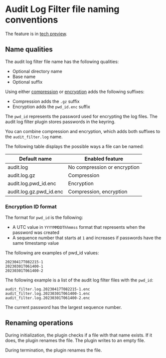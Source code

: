 # Audit Log Filter file naming conventions

The feature is in [tech preview](glossary.md#tech-preview).

## Name qualities

The audit log filter file name has the following qualities:

* Optional directory name
* Base name
* Optional suffix

Using either [compression](audit-log-filter-compression-encryption.md) or [encryption](audit-log-filter-compression-encryption.md) adds the following suffixes:

* Compression adds the `.gz` suffix
* Encryption adds the `pwd_id.enc` suffix

The `pwd_id` represents the password used for encrypting the log files. The audit log filter plugin stores passwords in the keyring.

You can combine compression and encryption, which adds both suffixes to the `audit_filter.log` name.

The following table displays the possible ways a file can be named:

| Default name               | Enabled feature               |
| -------------------------- | ----------------------------- |
| audit.log                  | No compression or encryption  |
| audit.log.gz               | Compression                   |
| audit.log.pwd_id.enc       | Encryption                    |
| audit.log.gz.pwd_id.enc    | Compression, encryption       |

### Encryption ID format

The format for `pwd_id` is the following:

* A UTC value in `YYYYMMDDThhmmss` format that represents when the password was created
* A sequence number that starts at `1` and increases if passwords have the same timestamp value

The following are examples of pwd_id values:

```text
20230417T082215-1
20230301T061400-1
20230301T061400-2
```

The following example is a list of the audit log filter files with the `pwd_id`:

```text
audit_filter.log.20230417T082215-1.enc
audit_filter.log.20230301T061400-1.enc
audit_filter.log.20230301T061400-2.enc
```

The current password has the largest sequence number.

## Renaming operations

During initialization, the plugin checks if a file with that name exists. 
If it does, the plugin renames the file. The plugin writes to an empty file.

During termination, the plugin renames the file.


